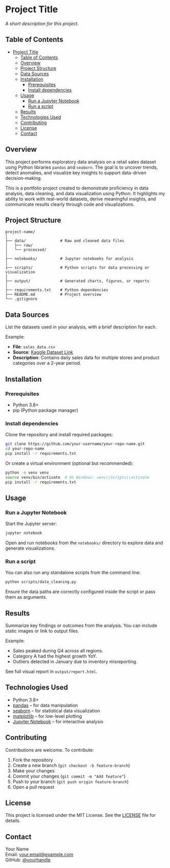 # Project Title

*A short description for this project.*

## Table of Contents

- [Project Title](#project-title)
  - [Table of Contents](#table-of-contents)
  - [Overview](#overview)
  - [Project Structure](#project-structure)
  - [Data Sources](#data-sources)
  - [Installation](#installation)
    - [Prerequisites](#prerequisites)
    - [Install dependencies](#install-dependencies)
  - [Usage](#usage)
    - [Run a Jupyter Notebook](#run-a-jupyter-notebook)
    - [Run a script](#run-a-script)
  - [Results](#results)
  - [Technologies Used](#technologies-used)
  - [Contributing](#contributing)
  - [License](#license)
  - [Contact](#contact)

## Overview

This project performs exploratory data analysis on a retail sales dataset using Python libraries `pandas` and `seaborn`. The goal is to uncover trends, detect anomalies, and visualize key insights to support data-driven decision-making.

This is a portfolio project created to demonstrate proficiency in data analysis, data cleaning, and data visualization using Python. It highlights my ability to work with real-world datasets, derive meaningful insights, and communicate results clearly through code and visualizations.

## Project Structure

```
project-name/
│
├── data/               # Raw and cleaned data files
│   ├── raw/
│   └── processed/
│
├── notebooks/          # Jupyter notebooks for analysis
│
├── scripts/            # Python scripts for data processing or visualization
│
├── output/             # Generated charts, figures, or reports
│
├── requirements.txt    # Python dependencies
├── README.md           # Project overview
└── .gitignore
```

## Data Sources

List the datasets used in your analysis, with a brief description for each.

Example:

- **File**: `sales_data.csv`
- **Source**: [Kaggle Dataset Link](https://www.kaggle.com/)
- **Description**: Contains daily sales data for multiple stores and product categories over a 2-year period.

## Installation

### Prerequisites

- Python 3.8+
- pip (Python package manager)

### Install dependencies

Clone the repository and install required packages:

```bash
git clone https://github.com/your-username/your-repo-name.git
cd your-repo-name
pip install -r requirements.txt
```

Or create a virtual environment (optional but recommended):

```bash
python -m venv venv
source venv/bin/activate  # On Windows: venv\\Scripts\\activate
pip install -r requirements.txt
```

## Usage

### Run a Jupyter Notebook

Start the Jupyter server:

```bash
jupyter notebook
```

Open and run notebooks from the `notebooks/` directory to explore data and generate visualizations.

### Run a script

You can also run any standalone scripts from the command line:

```bash
python scripts/data_cleaning.py
```

Ensure the data paths are correctly configured inside the script or pass them as arguments.

## Results

Summarize key findings or outcomes from the analysis. You can include static images or link to output files.

Example:

- Sales peaked during Q4 across all regions.
- Category A had the highest growth YoY.
- Outliers detected in January due to inventory misreporting.

See full visual report in `output/report.html`.

## Technologies Used

- Python 3.8+
- [pandas](https://pandas.pydata.org/) – for data manipulation
- [seaborn](https://seaborn.pydata.org/) – for statistical data visualization
- [matplotlib](https://matplotlib.org/) – for low-level plotting
- [Jupyter Notebook](https://jupyter.org/) – for interactive analysis

## Contributing

Contributions are welcome. To contribute:

1. Fork the repository
2. Create a new branch (`git checkout -b feature-branch`)
3. Make your changes
4. Commit your changes (`git commit -m "Add feature"`)
5. Push to your branch (`git push origin feature-branch`)
6. Open a pull request

## License

This project is licensed under the MIT License. See the [LICENSE](LICENSE) file for details.

## Contact

Your Name  
Email: your.email@example.com  
GitHub: [@yourhandle](https://github.com/yourhandle)
